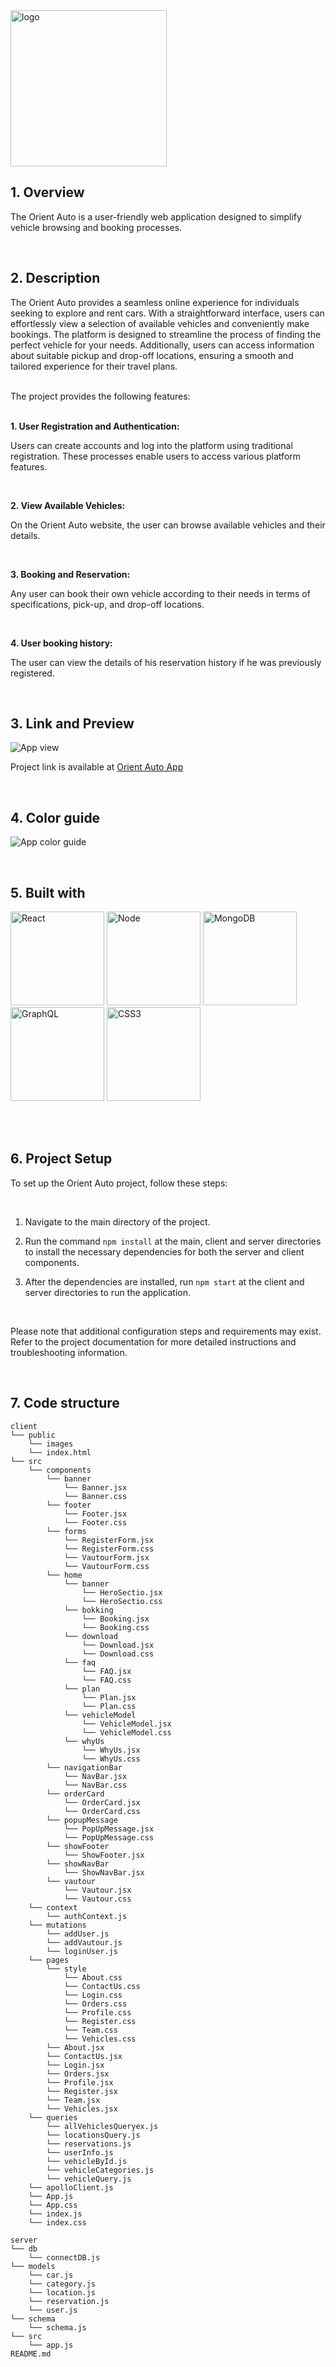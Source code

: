 <img src="./client/public/images/ReadMe/logo.png" alt="logo" width="250" />

<br>

## 1. Overview

The Orient Auto is a user-friendly web application designed to simplify vehicle browsing and booking processes.

<br>

## 2. Description

The Orient Auto provides a seamless online experience for individuals seeking to explore and rent cars. With a straightforward interface, users can effortlessly view a selection of available vehicles and conveniently make bookings. The platform is designed to streamline the process of finding the perfect vehicle for your needs. Additionally, users can access information about suitable pickup and drop-off locations, ensuring a smooth and tailored experience for their travel plans.

<br>
The project provides the following features:
<br>
<br>

**1. User Registration and Authentication:**

Users can create accounts and log into the platform using traditional registration. These processes enable users to access various platform features.

<br>

**2. View Available Vehicles:**

On the Orient Auto website, the user can browse available vehicles and their details.

<br>

**3. Booking and Reservation:**

Any user can book their own vehicle according to their needs in terms of specifications, pick-up, and drop-off locations.

<br>

**4. User booking history:**

The user can view the details of his reservation history if he was previously registered.

<br>

## 3. Link and Preview

![App view](./client/public/images/ReadMe/Laptop-and-mobile.png)

Project link is available at [Orient Auto App](https)

<br>

## 4. Color guide

![App color guide](./client/public/images/ReadMe/color-guide.png)

<br>

## 5. Built with

<p align="left">
<img  src="./client/public/images/ReadMe/React.png" alt="React" width="150" />
<img  src="./client/public/images/ReadMe/Node.png" alt="Node" width="150" />

<img  src="./client/public/images/ReadMe/MongoDB.png" alt="MongoDB" width="150" />
<img  src="./client/public/images/ReadMe/GraphQL.png" alt="GraphQL" width="150" />

<img  src="./client/public/images/ReadMe/CSS3.png" alt="CSS3" width="150" />
</p>

<br>
<br>

## 6. Project Setup

To set up the Orient Auto project, follow these steps:

<br>

1. Navigate to the main directory of the project.

2. Run the command `npm install` at the main, client and server directories to install the necessary dependencies for both the server and client components.

3. After the dependencies are installed, run `npm start` at the client and server directories to run the application.

<br>

Please note that additional configuration steps and requirements may exist. Refer to the project documentation for more detailed instructions and troubleshooting information.

<br>

## 7. Code structure

```
client
└── public
    └── images
    └── index.html
└── src
    └── components
        └── banner
            └── Banner.jsx
            └── Banner.css
        └── footer
            └── Footer.jsx
            └── Footer.css
        └── forms
            └── RegisterForm.jsx
            └── RegisterForm.css
            └── VautourForm.jsx
            └── VautourForm.css
        └── home
            └── banner
                └── HeroSectio.jsx
                └── HeroSectio.css
            └── bokking
                └── Booking.jsx
                └── Booking.css
            └── download
                └── Download.jsx
                └── Download.css
            └── faq
                └── FAQ.jsx
                └── FAQ.css
            └── plan
                └── Plan.jsx
                └── Plan.css
            └── vehicleModel
                └── VehicleModel.jsx
                └── VehicleModel.css
            └── whyUs
                └── WhyUs.jsx
                └── WhyUs.css
        └── navigationBar
            └── NavBar.jsx
            └── NavBar.css
        └── orderCard
            └── OrderCard.jsx
            └── OrderCard.css
        └── popupMessage
            └── PopUpMessage.jsx
            └── PopUpMessage.css
        └── showFooter
            └── ShowFooter.jsx
        └── showNavBar
            └── ShowNavBar.jsx
        └── vautour
            └── Vautour.jsx
            └── Vautour.css
    └── context
        └── authContext.js
    └── mutations
        └── addUser.js
        └── addVautour.js
        └── loginUser.js
    └── pages
        └── style
            └── About.css
            └── ContactUs.css
            └── Login.css
            └── Orders.css
            └── Profile.css
            └── Register.css
            └── Team.css
            └── Vehicles.css
        └── About.jsx
        └── ContactUs.jsx
        └── Login.jsx
        └── Orders.jsx
        └── Profile.jsx
        └── Register.jsx
        └── Team.jsx
        └── Vehicles.jsx
    └── queries
        └── allVehiclesQueryex.js
        └── locationsQuery.js
        └── reservations.js
        └── userInfo.js
        └── vehicleById.js
        └── vehicleCategories.js
        └── vehicleQuery.js
    └── apolloClient.js
    └── App.js
    └── App.css
    └── index.js
    └── index.css

server
└── db
    └── connectDB.js
└── models
    └── car.js
    └── category.js
    └── location.js
    └── reservation.js
    └── user.js
└── schema
    └── schema.js
└── src
    └── app.js
README.md
```
